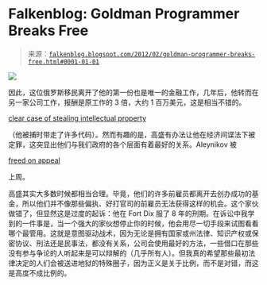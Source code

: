<!--yml

分类：未分类

日期：2024-05-12 20:34:42

-->

# Falkenblog: Goldman Programmer Breaks Free

> 来源：[`falkenblog.blogspot.com/2012/02/goldman-programmer-breaks-free.html#0001-01-01`](http://falkenblog.blogspot.com/2012/02/goldman-programmer-breaks-free.html#0001-01-01)

![](https://blogger.googleusercontent.com/img/b/R29vZ2xl/AVvXsEgQRspgOJK-AkA_4Foy5UP8SI8TDugD2VRRi7aGpF1Heaexw7OeSlsWLt1C34wvoY89TG16cOfG5VAp2NQ1ZKDR8sNWaWXyhPdeCgS85L05HJD7boZLUoGm6G9k62_UluaCBD3stw/s1600/russian.jpg)

因此，这位俄罗斯移民离开了他的第一份也是唯一的金融工作，几年后，他转而在另一家公司工作，报酬是原工作的 3 倍，大约 1 百万美元，这是相当不错的。

[clear case of stealing intellectual property](http://www.bloomberg.com/apps/news?pid=newsarchive&sid=aFpxmHJDlmjo)

（他被捕时带走了许多代码）。然而有趣的是，高盛有办法让他在经济间谍法下被定罪，这突显出他们与我们政府的各个层面有着最好的关系。Aleynikov 被

[freed on appeal](http://www.bloomberg.com/news/2012-02-17/ex-goldman-programmer-s-conviction-overturned-on-appeal.html)

上周。

高盛其实大多数时候都相当合理。毕竟，他们的许多前雇员都离开去创办成功的基金，所以他们并不像那些偏执、好打官司的前雇员无法获得这样的机会。这个家伙做错了，但显然这是过度的起诉：他在 Fort Dix 服了 8 年的刑期。在诉讼中我学到的一件事是，当一个强大的家伙想停止你的时候，他会用尽一切手段来试图看看哪个最管用。这就是意图驱动战术，因为无论是拥有国家或州法律、知识产权或保密协议、刑法还是民事法，都没有关系，公司会使用最好的方法，一些借口在那些没有参与争论的人听起来是可以辩解的（几乎所有人）。但我真的希望那些最初法律决定的人们会被送进地狱的特殊圈子，因为正义是关于比例，而不是对错，而这是高度不成比例的。
